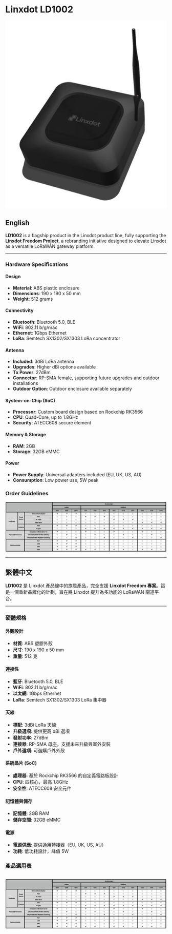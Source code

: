 # Linxdot LD1002
![LD1002](/pictures/LD1002.png)
## English

**LD1002** is a flagship product in the Linxdot product line, fully supporting the **Linxdot Freedom Project**, a rebranding initiative designed to elevate Linxdot as a versatile LoRaWAN gateway platform.

---

### Hardware Specifications

#### **Design**
- **Material**: ABS plastic enclosure  
- **Dimensions**: 190 x 190 x 50 mm  
- **Weight**: 512 grams  

#### **Connectivity**
- **Bluetooth**: Bluetooth 5.0, BLE  
- **WiFi**: 802.11 b/g/n/ac  
- **Ethernet**: 1Gbps Ethernet  
- **LoRa**: Semtech SX1302/SX1303 LoRa concentrator  

#### **Antenna**
- **Included**: 3dBi LoRa antenna  
- **Upgrades**: Higher dBi options available  
- **Tx Power**: 27dBm  
- **Connector**: RP-SMA female, supporting future upgrades and outdoor installations  
- **Outdoor Option**: Outdoor enclosure available separately  

#### **System-on-Chip (SoC)**
- **Processor**: Custom board design based on Rockchip RK3566  
- **CPU**: Quad-Core, up to 1.8GHz  
- **Security**: ATECC608 secure element  

#### **Memory & Storage**
- **RAM**: 2GB  
- **Storage**: 32GB eMMC  

#### **Power**
- **Power Supply**: Universal adapters included (EU, UK, US, AU)  
- **Consumption**: Low power use, 5W peak  

### **Order Guidelines**
![order_guidelines](/pictures/order_guidelines.png)

---

## 繁體中文

**LD1002** 是 Linxdot 產品線中的旗艦產品，完全支援 **Linxdot Freedom 專案**。這是一個重新品牌化的計劃，旨在將 Linxdot 提升為多功能的 LoRaWAN 閘道平台。

---

### 硬體規格

#### **外觀設計**
- **材質**: ABS 塑膠外殼  
- **尺寸**: 190 x 190 x 50 mm  
- **重量**: 512 克  

#### **連接性**
- **藍牙**: Bluetooth 5.0, BLE  
- **WiFi**: 802.11 b/g/n/ac  
- **以太網**: 1Gbps Ethernet  
- **LoRa**: Semtech SX1302/SX1303 LoRa 集中器  

#### **天線**
- **標配**: 3dBi LoRa 天線  
- **升級選項**: 提供更高 dBi 選項  
- **發射功率**: 27dBm  
- **連接器**: RP-SMA 母座，支援未來升級與室外安裝  
- **戶外選項**: 可選購戶外外殼  

#### **系統晶片 (SoC)**
- **處理器**: 基於 Rockchip RK3566 的自定義電路板設計  
- **CPU**: 四核心，最高 1.8GHz  
- **安全性**: ATECC608 安全元件  

#### **記憶體與儲存**
- **記憶體**: 2GB RAM  
- **儲存空間**: 32GB eMMC  

#### **電源**
- **電源供應**: 提供通用轉接器（EU, UK, US, AU）  
- **功耗**: 低功耗設計，峰值 5W  

### **產品選用表**
![order_guidelines](/pictures/order_guidelines.png)
---